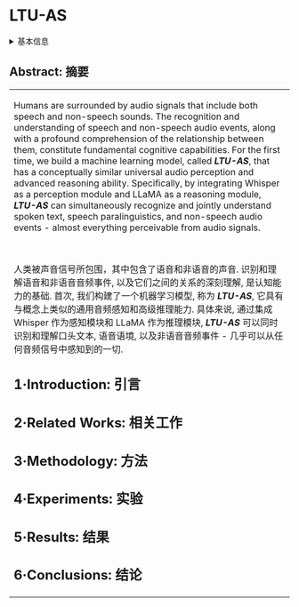 # LTU-AS

<details>
<summary>基本信息</summary>

- 标题: "Joint Audio and Speech Understanding"
- 作者:
  - 01 Yuan Gong,
  - 02 Alexander H.Liu,
  - 03 Hongyin Luo,
  - 04 Leonid Karlinsky,
  - 05 James Glass
- 链接:
  - [ArXiv](https://arxiv.org/abs/2309.14405)
  - [Publication]()
  - [Github](https://github.com/yuangongnd/ltu)
  - [Demo](https://huggingface.co/spaces/yuangongfdu/ltu-2)
- 文件:
  - [ArXiv](../PDF/2309.14405v3__LTU-AS__Joint_Audio_&_Speech_Understanding.pdf)
  - [Publication](../PDF/2309.14405p0__LTU-AS__ASRU2023.pdf)

</details>

## Abstract: 摘要

<table><tr><td width="50%">

Humans are surrounded by audio signals that include both speech and non-speech sounds.
The recognition and understanding of speech and non-speech audio events, along with a profound comprehension of the relationship between them, constitute fundamental cognitive capabilities.
For the first time, we build a machine learning model, called ***LTU-AS***, that has a conceptually similar universal audio perception and advanced reasoning ability.
Specifically, by integrating Whisper as a perception module and LLaMA as a reasoning module, ***LTU-AS*** can simultaneously recognize and jointly understand spoken text, speech paralinguistics, and non-speech audio events - almost everything perceivable from audio signals.

</details>
<br>

人类被声音信号所包围，其中包含了语音和非语音的声音.
识别和理解语音和非语音音频事件, 以及它们之间的关系的深刻理解, 是认知能力的基础.
首次, 我们构建了一个机器学习模型, 称为 ***LTU-AS***, 它具有与概念上类似的通用音频感知和高级推理能力.
具体来说, 通过集成 Whisper 作为感知模块和 LLaMA 作为推理模块, ***LTU-AS*** 可以同时识别和理解口头文本, 语音语境, 以及非语音音频事件 - 几乎可以从任何音频信号中感知到的一切.

## 1·Introduction: 引言

## 2·Related Works: 相关工作

## 3·Methodology: 方法

## 4·Experiments: 实验

## 5·Results: 结果

## 6·Conclusions: 结论